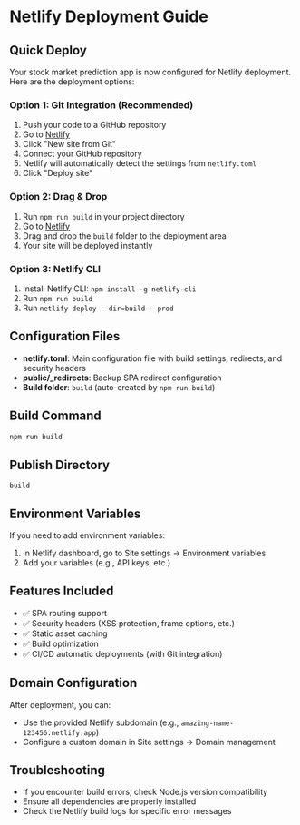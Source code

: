 # Netlify Deployment Guide

## Quick Deploy

Your stock market prediction app is now configured for Netlify deployment. Here are the deployment options:

### Option 1: Git Integration (Recommended)
1. Push your code to a GitHub repository
2. Go to [Netlify](https://app.netlify.com/)
3. Click "New site from Git"
4. Connect your GitHub repository
5. Netlify will automatically detect the settings from `netlify.toml`
6. Click "Deploy site"

### Option 2: Drag & Drop
1. Run `npm run build` in your project directory
2. Go to [Netlify](https://app.netlify.com/)
3. Drag and drop the `build` folder to the deployment area
4. Your site will be deployed instantly

### Option 3: Netlify CLI
1. Install Netlify CLI: `npm install -g netlify-cli`
2. Run `npm run build`
3. Run `netlify deploy --dir=build --prod`

## Configuration Files

- **netlify.toml**: Main configuration file with build settings, redirects, and security headers
- **public/_redirects**: Backup SPA redirect configuration
- **Build folder**: `build` (auto-created by `npm run build`)

## Build Command
```bash
npm run build
```

## Publish Directory
```
build
```

## Environment Variables
If you need to add environment variables:
1. In Netlify dashboard, go to Site settings → Environment variables
2. Add your variables (e.g., API keys, etc.)

## Features Included
- ✅ SPA routing support
- ✅ Security headers (XSS protection, frame options, etc.)
- ✅ Static asset caching
- ✅ Build optimization
- ✅ CI/CD automatic deployments (with Git integration)

## Domain Configuration
After deployment, you can:
- Use the provided Netlify subdomain (e.g., `amazing-name-123456.netlify.app`)
- Configure a custom domain in Site settings → Domain management

## Troubleshooting
- If you encounter build errors, check Node.js version compatibility
- Ensure all dependencies are properly installed
- Check the Netlify build logs for specific error messages
